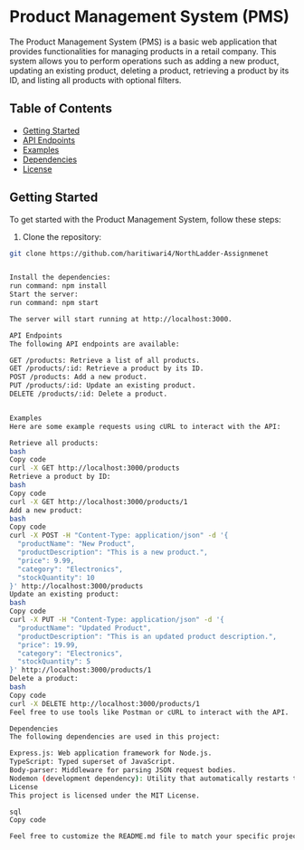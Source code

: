 # Product Management System (PMS)

The Product Management System (PMS) is a basic web application that provides functionalities for managing products in a retail company. This system allows you to perform operations such as adding a new product, updating an existing product, deleting a product, retrieving a product by its ID, and listing all products with optional filters.

## Table of Contents

- [Getting Started](#getting-started)
- [API Endpoints](#api-endpoints)
- [Examples](#examples)
- [Dependencies](#dependencies)
- [License](#license)

## Getting Started

To get started with the Product Management System, follow these steps:

1. Clone the repository:

```bash
git clone https://github.com/haritiwari4/NorthLadder-Assignmenet


Install the dependencies:
run command: npm install
Start the server:
run command: npm start

The server will start running at http://localhost:3000.

API Endpoints
The following API endpoints are available:

GET /products: Retrieve a list of all products.
GET /products/:id: Retrieve a product by its ID.
POST /products: Add a new product.
PUT /products/:id: Update an existing product.
DELETE /products/:id: Delete a product.


Examples
Here are some example requests using cURL to interact with the API:

Retrieve all products:
bash
Copy code
curl -X GET http://localhost:3000/products
Retrieve a product by ID:
bash
Copy code
curl -X GET http://localhost:3000/products/1
Add a new product:
bash
Copy code
curl -X POST -H "Content-Type: application/json" -d '{
  "productName": "New Product",
  "productDescription": "This is a new product.",
  "price": 9.99,
  "category": "Electronics",
  "stockQuantity": 10
}' http://localhost:3000/products
Update an existing product:
bash
Copy code
curl -X PUT -H "Content-Type: application/json" -d '{
  "productName": "Updated Product",
  "productDescription": "This is an updated product description.",
  "price": 19.99,
  "category": "Electronics",
  "stockQuantity": 5
}' http://localhost:3000/products/1
Delete a product:
bash
Copy code
curl -X DELETE http://localhost:3000/products/1
Feel free to use tools like Postman or cURL to interact with the API.

Dependencies
The following dependencies are used in this project:

Express.js: Web application framework for Node.js.
TypeScript: Typed superset of JavaScript.
Body-parser: Middleware for parsing JSON request bodies.
Nodemon (development dependency): Utility that automatically restarts the server on code changes.
License
This project is licensed under the MIT License.

sql
Copy code

Feel free to customize the README.md file to match your specific project details, such as installation instructions, additional features, and any other relevant information.
